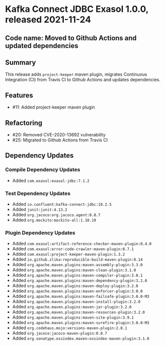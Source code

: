 # Kafka Connect JDBC Exasol 1.0.0, released 2021-11-24

## Code name: Moved to Github Actions and updated dependencies

## Summary

This release adds `project-keeper` maven plugin, migrates Continuous Integration (CI) from Travis CI to Github Actions and updates dependencies.

## Features

* #11: Added project-keeper maven plugin

## Refactoring

* #20: Removed CVE-2020-13692 vulnerability
* #25: Migrated to Github Actions from Travis CI

## Dependency Updates

### Compile Dependency Updates

* Added `com.exasol:exasol-jdbc:7.1.2`

### Test Dependency Updates

* Added `io.confluent:kafka-connect-jdbc:10.2.5`
* Added `junit:junit:4.13.2`
* Added `org.jacoco:org.jacoco.agent:0.8.7`
* Added `org.mockito:mockito-all:1.10.19`

### Plugin Dependency Updates

* Added `com.exasol:artifact-reference-checker-maven-plugin:0.4.0`
* Added `com.exasol:error-code-crawler-maven-plugin:0.7.1`
* Added `com.exasol:project-keeper-maven-plugin:1.3.2`
* Added `io.github.zlika:reproducible-build-maven-plugin:0.14`
* Added `org.apache.maven.plugins:maven-assembly-plugin:3.3.0`
* Added `org.apache.maven.plugins:maven-clean-plugin:3.1.0`
* Added `org.apache.maven.plugins:maven-compiler-plugin:3.8.1`
* Added `org.apache.maven.plugins:maven-dependency-plugin:3.2.0`
* Added `org.apache.maven.plugins:maven-deploy-plugin:3.2.0`
* Added `org.apache.maven.plugins:maven-enforcer-plugin:3.0.0`
* Added `org.apache.maven.plugins:maven-failsafe-plugin:3.0.0-M3`
* Added `org.apache.maven.plugins:maven-install-plugin:3.2.0`
* Added `org.apache.maven.plugins:maven-jar-plugin:3.2.0`
* Added `org.apache.maven.plugins:maven-resources-plugin:3.2.0`
* Added `org.apache.maven.plugins:maven-site-plugin:3.9.1`
* Added `org.apache.maven.plugins:maven-surefire-plugin:3.0.0-M3`
* Added `org.codehaus.mojo:versions-maven-plugin:2.8.1`
* Added `org.jacoco:jacoco-maven-plugin:0.8.7`
* Added `org.sonatype.ossindex.maven:ossindex-maven-plugin:3.1.0`

